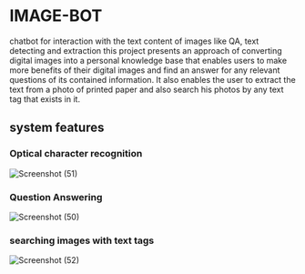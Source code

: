 # IMAGE-BOT
chatbot for interaction with the text content of images like QA, text detecting and extraction this project presents an approach of converting digital images into a personal knowledge base that enables users to make more benefits of their digital images and find an answer for any relevant questions of its contained information. It also enables the user to extract the text from a photo of printed paper and also search his photos by any text tag that exists in it.

## system features
### Optical character recognition
![Screenshot (51)](https://user-images.githubusercontent.com/36202618/80548389-1e644980-89bb-11ea-99b6-1e41f49e3f0c.png)






### Question Answering
![Screenshot (50)](https://user-images.githubusercontent.com/36202618/80548169-89f9e700-89ba-11ea-9247-848fa72a2491.png)




### searching images with text tags
![Screenshot (52)](https://user-images.githubusercontent.com/36202618/80548525-6f743d80-89bb-11ea-81a1-305ba9a21c90.png)
